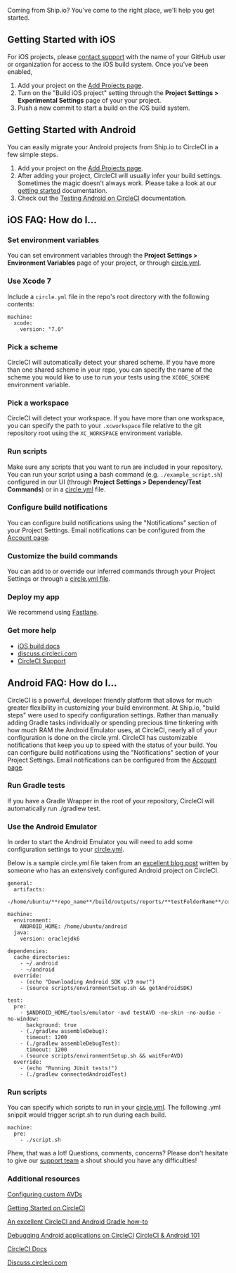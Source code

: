 <!--

title: Ship.io to CircleCI Migration
short_title: Ship.io

-->

Coming from Ship.io? You've come to the right place, we'll help you get started. 

## Getting Started with iOS

For iOS projects, please [contact support](mailto:sayhi@circleci.com) with the name of your GitHub user or organization for access to the iOS build system. Once you've been enabled, 

1. Add your project on the [Add Projects page](https://circleci.com/add-projects). 
2. Turn on the "Build iOS project" setting through the **Project Settings > Experimental Settings** page of your your project.
3. Push a new commit to start a build on the iOS build system.

## Getting Started with Android

You can easily migrate your Android projects from Ship.io to CircleCI in a few simple steps.

1. Add your project on the [Add Projects page](https://circleci.com/add-projects). 
2. After adding your project, CircleCI will usually infer your build settings. Sometimes the magic doesn't always work. Please take a look at our [getting started](https://circleci.com/docs/getting-started) documentation. 
3. Check out the [Testing Android on CircleCI](https://circleci.com/docs/android) documentation.


## iOS FAQ: How do I...

### Set environment variables
You can set environment variables through the **Project Settings > Environment Variables** page of your project, or through [circle.yml](https://circleci.com/docs/configuration#environment).

### Use Xcode 7
Include a `circle.yml` file in the repo's root directory with the following contents:

```
machine:
  xcode:
    version: "7.0"
```

### Pick a scheme
CircleCI will automatically detect your shared scheme. If you have more than one shared scheme in your repo, you can specify the name of the scheme you would like to use to run your tests using the `XCODE_SCHEME` environment variable.

### Pick a workspace
CircleCI will detect your workspace. If you have more than one workspace, you can specify the path to your `.xcworkspace` file relative to the git repository root using the `XC_WORKSPACE` environment variable.

### Run scripts
Make sure any scripts that you want to run are included in your repository. You can run your script using a bash command (e.g. `./example_script.sh`) configured in our UI (through **Project Settings > Dependency/Test Commands**) or in a [circle.yml](https://circleci.com/docs/configuration) file.

### Configure build notifications
You can configure build notifications using the "Notifications" section of your Project Settings. Email notifications can be configured from the [Account page](https://circleci.com/account).

### Customize the build commands
You can add to or override our inferred commands through your Project Settings or through a [circle.yml file](https://circleci.com/docs/configuration).

### Deploy my app
We recommend using [Fastlane](https://medium.com/mitoo-insider/how-to-set-up-continuous-delivery-for-ios-with-fastlane-and-circleci-c7dae19df2ed). 

### Get more help
* [iOS build docs](https://circleci.com/docs/ios)
* [discuss.circleci.com](https://discuss.circleci.com/c/mobile)
* [CircleCI Support](mailto:sayhi@circleci.com)

## Android FAQ: How do I...

CircleCI is a powerful, developer friendly platform that allows for much greater flexibility in customizing your build environment. At Ship.io, "build steps" were used to specify configuration settings. 
Rather than manually adding Gradle tasks individually or spending precious time tinkering with how much RAM the Android Emulator uses, at CircleCI, nearly all of your configuration is done on the circle.yml. CircleCI has customizable notifications that keep you up to speed with the status of your build. 
You can configure build notifications using the "Notifications" section of your Project Settings. 
Email notifications can be configured from the [Account page](https://circleci.com/account).


### Run Gradle tests
If you have a Gradle Wrapper in the root of your repository, CircleCI will automatically run ./gradlew test.

### Use the Android Emulator
In order to start the Android Emulator you will need to add some configuration settings to your [circle.yml](https://circleci.com/docs/configuration). 

Below is a sample circle.yml file taken from an [excellent blog post](http://blog.originate.com/blog/2015/03/22/android-and-ci-and-gradle-a-how-to/) written by someone who has an extensively configured Android project on CircleCI.

```
general:
  artifacts:
    -/home/ubuntu/**repo_name**/build/outputs/reports/**testFolderName**/connected

machine:
  environment:
    ANDROID_HOME: /home/ubuntu/android
  java:
    version: oraclejdk6

dependencies:
  cache_directories:
    - ~/.android
    - ~/android
  override:
    - (echo "Downloading Android SDK v19 now!")
    - (source scripts/environmentSetup.sh && getAndroidSDK)

test:
  pre:
    - $ANDROID_HOME/tools/emulator -avd testAVD -no-skin -no-audio -no-window:
      background: true
    - (./gradlew assembleDebug):
      timeout: 1200
    - (./gradlew assembleDebugTest):
      timeout: 1200
    - (source scripts/environmentSetup.sh && waitForAVD)
  override:
    - (echo "Running JUnit tests!")
    - (./gradlew connectedAndroidTest)
```
### Run scripts
You can specify which scripts to run in your [circle.yml](https://circleci.com/docs/configuration).
The following .yml snippit would trigger script.sh to run during each build. 

```
machine:
  pre:
    - ./script.sh
```
Phew, that was a lot! 
Questions, comments, concerns? 
Please don't hesitate to give our [support team](mailto:sayhi@circleci.com) a shout should you have any difficulties! 

### Additional resources 

[Configuring custom AVDs](https://developer.android.com/tools/devices/managing-avds-cmdline.html#AVDCmdLine)

[Getting Started on CircleCI](https://circleci.com/docs/getting-started)

[An excellent CircleCI and Android Gradle how-to](http://blog.originate.com/blog/2015/03/22/android-and-ci-and-gradle-a-how-to/)

[Debugging Android applications on CircleCI](https://circleci.com/docs/oom#out-of-memory-errors-in-android-builds)
[CircleCI & Android 101](https://circleci.com/docs/android)

[CircleCI Docs](https://circleci.com/docs)

[Discuss.circleci.com](http://discuss.circleci.com/)